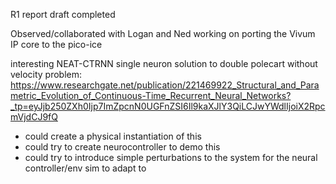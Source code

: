 
R1 report draft completed

Observed/collaborated with Logan and Ned working on porting the Vivum IP core to the pico-ice

interesting NEAT-CTRNN single neuron solution to double polecart without velocity problem:
https://www.researchgate.net/publication/221469922_Structural_and_Parametric_Evolution_of_Continuous-Time_Recurrent_Neural_Networks?_tp=eyJjb250ZXh0Ijp7ImZpcnN0UGFnZSI6Il9kaXJlY3QiLCJwYWdlIjoiX2RpcmVjdCJ9fQ
- could create a physical instantiation of this
- could try to create neurocontroller to demo this
- could try to introduce simple perturbations to the system for the neural controller/env sim to adapt to